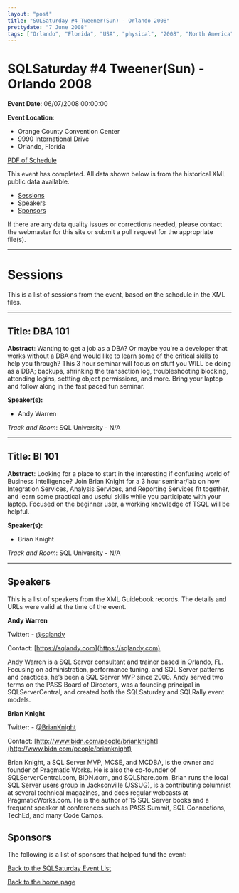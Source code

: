 ```yaml
---
layout: "post" 
title: "SQLSaturday #4 Tweener(Sun) - Orlando 2008" 
prettydate: "7 June 2008" 
tags: ["Orlando", "Florida", "USA", "physical", "2008", "North America"]
---
```

# SQLSaturday #4 Tweener(Sun) - Orlando 2008
 
**Event Date**: 06/07/2008 00:00:00
 
**Event Location**:
- Orange County Convention Center
- 9990 International Drive
- Orlando, Florida
 
<a href="/assets/pdf/0018.pdf">PDF of Schedule</a>
 
This event has completed. All data shown below is from the historical XML public data available.
<ul>
   <li><a href="#sessions">Sessions</a></li>
   <li><a href="#speakers">Speakers</a></li>
   <li><a href="#sponsors">Sponsors</a></li>
</ul>
 
 
If there are any data quality issues or corrections needed, please contact the webmaster for this site or submit a pull request for the appropriate file(s). 
 
----------------------------------------------------------------------------------- 
 
# <a name="sessions"></a>Sessions
This is a list of sessions from the event, based on the schedule in the XML files.
 
----------------------------------------------------------------------------------- 
 
## Title: DBA 101
 
**Abstract**:
Wanting to get a job as a DBA? Or maybe you're a developer that works without a DBA and would like to learn some of the critical skills to help you through? This 3 hour seminar will focus on stuff you WILL be doing as a DBA; backups, shrinking the transaction log, troubleshooting blocking, attending logins, settting object permissions, and more. Bring your laptop and follow along in the fast paced  fun seminar.
 
**Speaker(s):**
- Andy Warren
 
*Track and Room*: SQL University - N/A
 
----------------------------------------------------------------------------------- 
 
 
## Title: BI 101
 
**Abstract**:
Looking for a place to start in the interesting if confusing world of Business Intelligence? Join Brian Knight for a 3 hour seminar/lab on how Integration Services, Analysis Services, and Reporting Services fit together, and learn some practical and useful skills while you participate with your laptop. Focused on the beginner user, a working knowledge of TSQL will be helpful.
 
**Speaker(s):**
- Brian Knight
 
*Track and Room*: SQL University - N/A
 
----------------------------------------------------------------------------------- 
 
## <a name="#speakers"></a>Speakers
This is a list of speakers from the XML Guidebook records. The details and URLs were valid at the time of the event.
 
 
**Andy Warren**
 
Twitter:  - [@sqlandy](https://www.twitter.com/@sqlandy)
 
Contact: [https://sqlandy.com](https://sqlandy.com)
 
Andy Warren is a SQL Server consultant and trainer based in Orlando, FL. Focusing on administration, performance tuning, and SQL Server patterns and practices, he’s been a SQL Server MVP since 2008. Andy served two terms on the PASS Board of Directors, was a founding principal in SQLServerCentral, and created both the SQLSaturday and SQLRally event models.
 
**Brian Knight**
 
Twitter:  - [@BrianKnight](https://www.twitter.com/@BrianKnight)
 
Contact: [http://www.bidn.com/people/brianknight](http://www.bidn.com/people/brianknight)
 
Brian Knight, a SQL Server MVP, MCSE, and MCDBA, is the owner and founder of Pragmatic Works. He is also the co-founder of SQLServerCentral.com, BIDN.com, and SQLShare.com. Brian runs the local SQL Server users group in Jacksonville (JSSUG), is a contributing columnist at several technical magazines, and does regular webcasts at PragmaticWorks.com. He is the author of 15 SQL Server books and a frequent speaker at conferences such as PASS Summit, SQL Connections, TechEd, and many Code Camps.
 
 
 
## <a name="sponsors"></a>Sponsors
The following is a list of sponsors that helped fund the event:
 
[Back to the SQLSaturday Event List](/past)
 
[Back to the home page](/index)
 
